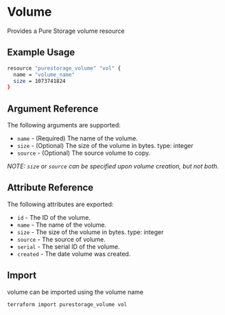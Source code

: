 # Volume

Provides a Pure Storage volume resource

## Example Usage

```sh
resource "purestorage_volume" "vol" {
  name = "volume_name"
  size = 1073741824
}
```

## Argument Reference

The following arguments are supported:

+ `name` - (Required) The name of the volume.
+ `size` - (Optional) The size of the volume in bytes. type: integer
+ `source` - (Optional) The source volume to copy.

*NOTE: `size` or `source` can be specified upon volume creation, but not both.*

## Attribute Reference

The following attributes are exported:

+ `id` - The ID of the volume.
+ `name` - The name of the volume.
+ `size` - The size of the volume in bytes. type: integer
+ `source` - The source of volume.
+ `serial` - The serial ID of the volume.
+ `created` - The date volume was created. 

## Import

volume can be imported using the volume name

```sh
terraform import purestorage_volume vol
```
